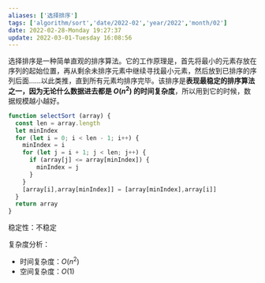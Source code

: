 ```yaml
---
aliases: ['选择排序']
tags: ['algorithm/sort','date/2022-02','year/2022','month/02']
date: 2022-02-28-Monday 19:27:37
update: 2022-03-01-Tuesday 16:08:56
---
```


选择排序是一种简单直观的排序算法。它的工作原理是，首先将最小的元素存放在序列的起始位置，再从剩余未排序元素中继续寻找最小元素，然后放到已排序的序列后面……以此类推，直到所有元素均排序完毕。该排序是**表现最稳定的排序算法之一，因为无论什么数据进去都是 $O(n^2)$ 的时间复杂度**，所以用到它的时候，数据规模越小越好。

```js
function selectSort (array) {
  const len = array.length
  let minIndex
  for (let i = 0; i < len - 1; i++) {
    minIndex = i
    for (let j = i + 1; j < len; j++) {
      if (array[j] <= array[minIndex]) {
        minIndex = j
      }
    }
    [array[i],array[minIndex]] = [array[minIndex],array[i]]
  }
  return array
}
```

稳定性：不稳定

复杂度分析：

- 时间复杂度：$O(n^2)$
- 空间复杂度：$O(1)$
